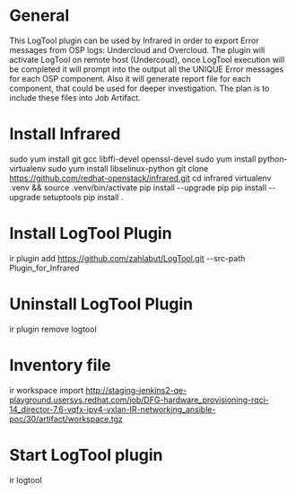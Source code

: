 # General
This LogTool plugin can be used by Infrared in order to export Error messages from OSP logs: Undercloud and Overcloud.
The plugin will activate LogTool on remote host (Undercoud), once LogTool execution will be completed it will prompt
into the output all the UNIQUE Error messages for each OSP component. Also it will generate report file for each
component, that could be used for deeper investigation. The plan is to include these files into Job Artifact.

# Install Infrared
sudo yum install git gcc libffi-devel openssl-devel
sudo yum install python-virtualenv
sudo yum install libselinux-python
git clone https://github.com/redhat-openstack/infrared.git
cd infrared
virtualenv .venv && source .venv/bin/activate
pip install --upgrade pip
pip install --upgrade setuptools
pip install .


# Install LogTool Plugin
ir plugin add https://github.com/zahlabut/LogTool.git --src-path Plugin_for_Infrared

# Uninstall LogTool Plugin
ir plugin remove logtool

# Inventory file
ir workspace import http://staging-jenkins2-qe-playground.usersys.redhat.com/job/DFG-hardware_provisioning-rqci-14_director-7.6-vqfx-ipv4-vxlan-IR-networking_ansible-poc/30/artifact/workspace.tgz

# Start LogTool plugin
ir logtool